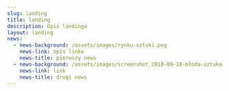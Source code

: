 ```yaml
---
slug: landing
title: landing
description: Opis landinga
layout: landing
news:
  - news-background: /assets/images/rynku-sztuki.png
    news-link: opis linka
    news-title: pierwszy news
  - news-background: /assets/images/screenshot_2018-09-18-młoda-sztuka.jpg
    news-link: link
    news-title: drugi news
---
```


